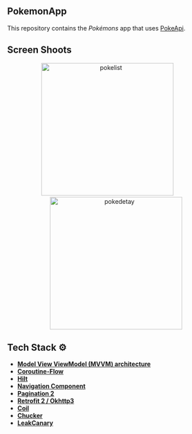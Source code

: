 ## PokemonApp

This repository contains the  *Pokémons* app that uses [PokeApi](https://pokeapi.co/).

## Screen Shoots
<p align="center">
  <img src="https://github.com/user-attachments/assets/f5d59b3f-39da-4a79-9426-3821d50b7438" alt="pokelist" width="306" />
  &nbsp;&nbsp;&nbsp;&nbsp;&nbsp;&nbsp;&nbsp;&nbsp;&nbsp;
  <img src="https://github.com/user-attachments/assets/97c73b77-235f-4dc7-aa5d-a731473aa8de" alt="pokedetay" width="306" />
</p>
 
## Tech Stack ⚙️

- **[Model View ViewModel (MVVM) architecture](https://developer.android.com/jetpack/guide)**
- **[Coroutine-Flow](https://developer.android.com/kotlin/flow)**
- **[Hilt](https://developer.android.com/training/dependency-injection/hilt-android)**
- **[Navigation Component](https://developer.android.com/guide/navigation)**
- **[Pagination 2](https://developer.android.com/topic/libraries/architecture/paging)**
- **[Retrofit 2 / Okhttp3](https://square.github.io/retrofit/)**
- **[Coil](https://coil-kt.github.io/coil/)**
- **[Chucker](https://github.com/ChuckerTeam/chucker)**
- **[LeakCanary](https://square.github.io/leakcanary/)** 
